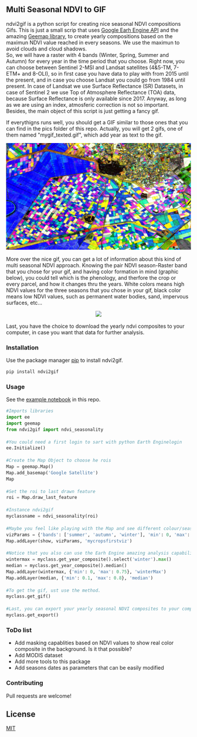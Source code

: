 ## Multi Seasonal NDVI to GIF

ndvi2gif is a python script for creating nice seasonal NDVI compositions Gifs. This is just a small scrip that uses [Google Earh Engine API](https://github.com/google/earthengine-api) and the amazing [Geemap library](https://github.com/giswqs/geemap), to create yearly compositions based on the maximun NDVI value reached in every seasons. We use the maximun to avoid clouds and cloud shadows.  
So, we will have a raster with 4 bands (Winter, Spring, Summer and Autumn) for every year in the time period that you choose. Right now, you can choose between Sentinel 2-MSI and Landsat satellites (4&5-TM, 7-ETM+ and 8-OLI), so in first case you have data to play with from 2015 until the present, and in case you choose Landsat you could go from 1984 until present. In case of Landsat we use Surface Reflectance (SR) Datasets, in case of Sentinel 2 we use Top of Atmosphere Reflectance (TOA) data, because Surface Reflectance is only available since 2017. Anyway, as long as we are using an index, atmosferic correction is not so important. Besides, the main object of this script is just getting a fancy gif.

If everythigns runs well, you should get a GIF similar to those ones that you can find in the pics folder of this repo. Actually, you will get 2 gifs, one of them named  "mygif_texted.gif", which add year as text to the gif. 

![Image](https://github.com/Digdgeo/GEE_Playground/blob/master/pics/LosPalacios_Spain.gif "Los Palacios, Seville")


More over the nice gif, you can get a lot of information about this kind of multi seasonal NDVI approach. Knowing the pair NDVI season-Raster band that you chose for your gif, and having color formation in mind (graphic below), you could tell which is the phenology, and therfore the crop or every parcel, and how it changes thru the years.  White colors means high NDVI values for the three seasons that you chose in your gif, black color means low NDVI values, such as permanent water bodies, sand, impervous surfaces, etc...

<p align="center"> 
<img src="https://i.stack.imgur.com/tKETN.png">
</p>

Last, you have the choice to download the yearly ndvi composites to your computer, in case you want that data for further analysis.  

### Installation

Use the package manager [pip](https://pip.pypa.io/en/stable/) to install ndvi2gif.

```bash
pip install ndvi2gif
```
### Usage

See the [example notebook](https://github.com/Digdgeo/GEE_Playground/blob/master/ndvi2gif_notebook_example.ipynb) in this repo.

```python
#Imports libraries
import ee
import geemap
from ndvi2gif import ndvi_seasonality

#You could need a first login to sart with python Earth Enginelogin 
ee.Initialize()

#Create the Map Object to choose he rois
Map = geemap.Map()
Map.add_basemap('Google Satellite')
Map

#Set the roi to last drawn feature
roi = Map.draw_last_feature

#Instance ndvi2gif
myclassname = ndvi_seasonality(roi)

#Maybe you feel like playing with the Map and see different colour/season combination efore generate the gif
vizParams = {'bands': ['summer', 'autumn', 'winter'], 'min': 0, 'max': 0.7, 'gamma': [0.95, 1.1, 1]}
Map.addLayer(show, vizParams, 'mycropsfirstviz')

#Notice that you also can use the Earh Engine amazing analysis capabilities
wintermax = myclass.get_year_composite().select('winter').max()
median = myclass.get_year_composite().median()
Map.addLayer(wintermax, {'min': 0, 'max': 0.75}, 'winterMax')
Map.addLayer(median, {'min': 0.1, 'max': 0.8}, 'median')

#To get the gif, ust use the method. 
myclass.get_gif()

#Last, you can export your yearly seasonal NDVI composites to your computer
myclass.get_export() 
```

### ToDo list

* Add masking capablities based on NDVI values to show real color composite in the background. Is it that possible?
* Add MODIS dataset
* Add more tools to this package
* Add seasons dates as parameters that can be easily modified

### Contributing

Pull requests are welcome!

## License

[MIT](https://choosealicense.com/licenses/mit/)
